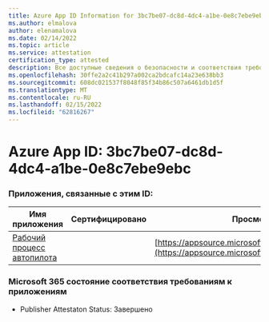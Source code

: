 ```yaml
---
title: Azure App ID Information for 3bc7be07-dc8d-4dc4-a1be-0e8c7ebe9ebc
ms.author: elmalova
author: elenamalova
ms.date: 02/14/2022
ms.topic: article
ms.service: attestation
certification_type: attested
description: Все доступные сведения о безопасности и соответствия требованиям для 3bc7be07-dc8d-4dc4-a1be-0e8c7ebe9ebc.
ms.openlocfilehash: 30ffe2a2c41b297a002ca2bdcafc14a23e638bb3
ms.sourcegitcommit: 608dc021537f8048f85f34b86c507a6461db1d5f
ms.translationtype: MT
ms.contentlocale: ru-RU
ms.lasthandoff: 02/15/2022
ms.locfileid: "62816267"
---
```

# <a name="azure-app-id-3bc7be07-dc8d-4dc4-a1be-0e8c7ebe9ebc"></a>Azure App ID: 3bc7be07-dc8d-4dc4-a1be-0e8c7ebe9ebc


### <a name="apps-associated-with-this-id"></a>Приложения, связанные с этим ID:
| **Имя приложения** | **Сертифицировано** | **Просмотр в AppSource** |
|--------------|---------------|-----------------------|
| [Рабочий процесс автопилота](https://docs.microsoft.com/microsoft-365-app-certification/forward/WA200003745) |  | [https://appsource.microsoft.com/product/office/WA200003745](https://appsource.microsoft.com/product/office/WA200003745) |

### <a name="microsoft-365-app-compliance-status"></a>Microsoft 365 состояние соответствия требованиям к приложениям
- Publisher Attestaton Status: Завершено
